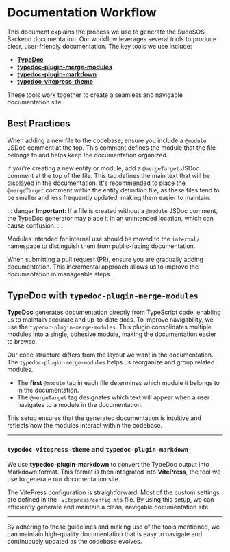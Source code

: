 # Documentation Workflow

This document explains the process we use to generate the SudoSOS Backend documentation. Our workflow leverages several tools to produce clear, user-friendly documentation. The key tools we use include:

- [**TypeDoc**](https://typedoc.org/)
- [**typedoc-plugin-merge-modules**](https://github.com/krisztianb/typedoc-plugin-merge-modules)
- [**typedoc-plugin-markdown**](https://www.npmjs.com/package/typedoc-plugin-markdown)
- [**typedoc-vitepress-theme**](https://www.typedoc-plugin-markdown.org/plugins/vitepress)

These tools work together to create a seamless and navigable documentation site.

## Best Practices

When adding a new file to the codebase, ensure you include a `@module` JSDoc comment at the top. This comment defines the module that the file belongs to and helps keep the documentation organized.

If you're creating a new entity or module, add a `@mergeTarget` JSDoc comment at the top of the file. This tag defines the main text that will be displayed in the documentation. It's recommended to place the `@mergeTarget` comment within the entity definition file, as these files tend to be smaller and less frequently updated, making them easier to maintain.

::: danger
**Important**: If a file is created without a `@module` JSDoc comment, the TypeDoc generator may place it in an unintended location, which can cause confusion.
:::

Modules intended for internal use should be moved to the `internal/` namespace to distinguish them from public-facing documentation.

When submitting a pull request (PR), ensure you are gradually adding documentation. This incremental approach allows us to improve the documentation in manageable steps.

## TypeDoc with `typedoc-plugin-merge-modules`

**TypeDoc** generates documentation directly from TypeScript code, enabling us to maintain accurate and up-to-date docs. To improve navigability, we use the `typedoc-plugin-merge-modules`. This plugin consolidates multiple modules into a single, cohesive module, making the documentation easier to browse.

Our code structure differs from the layout we want in the documentation. The `typedoc-plugin-merge-modules` helps us reorganize and group related modules.

- The **first** `@module` tag in each file determines which module it belongs to in the documentation.
- The `@mergeTarget` tag designates which text will appear when a user navigates to a module in the documentation.

This setup ensures that the generated documentation is intuitive and reflects how the modules interact within the codebase.

---

### `typedoc-vitepress-theme` and `typedoc-plugin-markdown`

We use **typedoc-plugin-markdown** to convert the TypeDoc output into Markdown format. This format is then integrated into **VitePress**, the tool we use to generate our documentation site.

The VitePress configuration is straightforward. Most of the custom settings are defined in the `.vitepress/config.mts` file. By using this setup, we can efficiently generate and maintain a clean, navigable documentation site.

---

By adhering to these guidelines and making use of the tools mentioned, we can maintain high-quality documentation that is easy to navigate and continuously updated as the codebase evolves.

